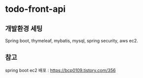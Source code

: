 # todo-front-api
   
   
개발환경 세팅
---
Spring boot, thymeleaf, mybatis, mysql, spring security, aws ec2.  
   
참고
---
spring boot ec2 배포 : https://bcp0109.tistory.com/356
